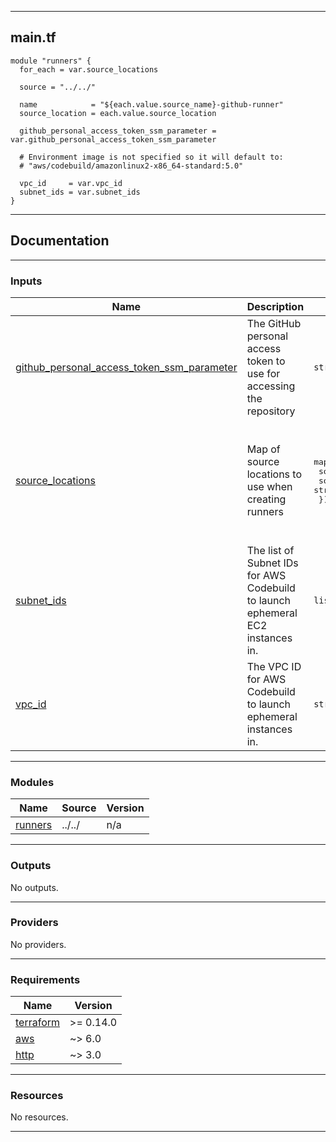 <!-- BEGIN_TF_DOCS -->
----
## main.tf
```hcl
module "runners" {
  for_each = var.source_locations

  source = "../../"

  name            = "${each.value.source_name}-github-runner"
  source_location = each.value.source_location

  github_personal_access_token_ssm_parameter = var.github_personal_access_token_ssm_parameter

  # Environment image is not specified so it will default to:
  # "aws/codebuild/amazonlinux2-x86_64-standard:5.0"

  vpc_id     = var.vpc_id
  subnet_ids = var.subnet_ids
}
```
----

## Documentation

----
### Inputs

| Name | Description | Type | Default | Required |
|------|-------------|------|---------|:--------:|
| <a name="input_github_personal_access_token_ssm_parameter"></a> [github\_personal\_access\_token\_ssm\_parameter](#input\_github\_personal\_access\_token\_ssm\_parameter) | The GitHub personal access token to use for accessing the repository | `string` | n/a | yes |
| <a name="input_source_locations"></a> [source\_locations](#input\_source\_locations) | Map of source locations to use when creating runners | <pre>map(object({<br/>    source_location = string<br/>    source_name     = string<br/>  }))</pre> | <pre>{<br/>  "example-1": {<br/>    "source_location": "https://github.com/my-org/example-1.git",<br/>    "source_name": "example-1"<br/>  },<br/>  "example-2": {<br/>    "source_location": "https://github.com/my-org/example-2.git",<br/>    "source_name": "example-2"<br/>  }<br/>}</pre> | no |
| <a name="input_subnet_ids"></a> [subnet\_ids](#input\_subnet\_ids) | The list of Subnet IDs for AWS Codebuild to launch ephemeral EC2 instances in. | `list(string)` | n/a | yes |
| <a name="input_vpc_id"></a> [vpc\_id](#input\_vpc\_id) | The VPC ID for AWS Codebuild to launch ephemeral instances in. | `string` | n/a | yes |

----
### Modules

| Name | Source | Version |
|------|--------|---------|
| <a name="module_runners"></a> [runners](#module\_runners) | ../../ | n/a |

----
### Outputs

No outputs.

----
### Providers

No providers.

----
### Requirements

| Name | Version |
|------|---------|
| <a name="requirement_terraform"></a> [terraform](#requirement\_terraform) | >= 0.14.0 |
| <a name="requirement_aws"></a> [aws](#requirement\_aws) | ~> 6.0 |
| <a name="requirement_http"></a> [http](#requirement\_http) | ~> 3.0 |

----
### Resources

No resources.

----
<!-- END_TF_DOCS -->
